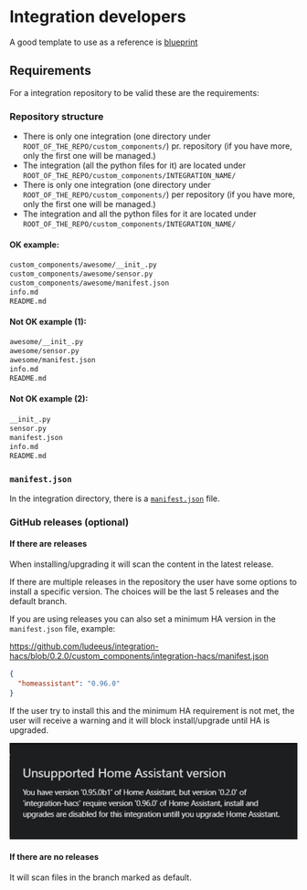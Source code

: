 # Integration developers

A good template to use as a reference is [blueprint](https://github.com/custom-components/blueprint)

## Requirements

For a integration repository to be valid these are the requirements:

### Repository structure

- There is only one integration (one directory under `ROOT_OF_THE_REPO/custom_components/`) pr. repository (if you have more, only the first one will be managed.)
- The integration (all the python files for it) are located under `ROOT_OF_THE_REPO/custom_components/INTEGRATION_NAME/`
- There is only one integration (one directory under `ROOT_OF_THE_REPO/custom_components/`) per repository (if you have more, only the first one will be managed.)
- The integration and all the python files for it are located under `ROOT_OF_THE_REPO/custom_components/INTEGRATION_NAME/`

#### OK example:

```text
custom_components/awesome/__init_.py
custom_components/awesome/sensor.py
custom_components/awesome/manifest.json
info.md
README.md
```

#### Not OK example (1):

```text
awesome/__init_.py
awesome/sensor.py
awesome/manifest.json
info.md
README.md
```

#### Not OK example (2):

```text
__init_.py
sensor.py
manifest.json
info.md
README.md
```

### `manifest.json`

In the integration directory, there is a [`manifest.json`](https://developers.home-assistant.io/docs/en/creating_integration_manifest.html) file.

### GitHub releases (optional)

#### If there are releases

When installing/upgrading it will scan the content in the latest release.

If there are multiple releases in the repository the user have some options to install a specific version.
The choices will be the last 5 releases and the default branch.

If you are using releases you can also set a minimum HA version in the `manifest.json` file, example:

https://github.com/ludeeus/integration-hacs/blob/0.2.0/custom_components/integration-hacs/manifest.json

```json
{
  "homeassistant": "0.96.0"
}
```

If the user try to install this and the minimum HA requirement is not met, the user will receive a warning and it will block install/upgrade until HA is upgraded.

![min_version](../images/min_version_warning.png)

#### If there are no releases

It will scan files in the branch marked as default.

<!-- Disable sidebar -->
<script>
let sidebar = document.getElementsByClassName("col-md-3")[0];
sidebar.parentNode.removeChild(sidebar);
document.getElementsByClassName("col-md-9")[0].style['padding-left'] = "0";
</script>
<!-- Disable sidebar -->
